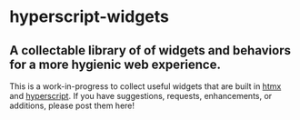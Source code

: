 # hyperscript-widgets

## A collectable library of of widgets and behaviors for a more hygienic web experience.

This is a work-in-progress to collect useful widgets that are built in [htmx](https://htmx.org) and [hyperscript](https://hyperscript.org).  If you have suggestions, requests, enhancements, or additions, please post them here!
